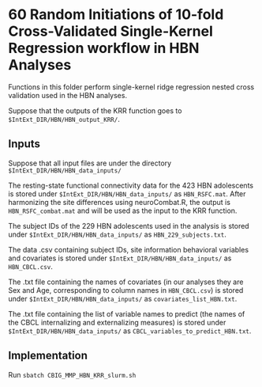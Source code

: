 # 60 Random Initiations of 10-fold Cross-Validated Single-Kernel Regression workflow in HBN Analyses

Functions in this folder perform single-kernel ridge regression nested cross validation used in the HBN analyses. 

Suppose that the outputs of the KRR function goes to `$IntExt_DIR/HBN/HBN_output_KRR/`.

## Inputs
Suppose that all input files are under the directory `$IntExt_DIR/HBN/HBN_data_inputs/`

The resting-state functional connectivity data for the 423 HBN adolescents is stored under `$IntExt_DIR/HBN/HBN_data_inputs/` as `HBN_RSFC.mat`. After harmonizing the site differences using neuroCombat.R, the output is `HBN_RSFC_combat.mat` and will be used as the input to the KRR function.

The subject IDs of the 229 HBN adolescents used in the analysis is stored under `$IntExt_DIR/HBN/HBN_data_inputs/` as `HBN_229_subjects.txt`.

The data .csv containing subject IDs, site information behavioral variables and covariates is stored under `$IntExt_DIR/HBN/HBN_data_inputs/` as `HBN_CBCL.csv`.

The .txt file containing the names of covariates (in our analyses they are Sex and Age, corresponding to column names in `HBN_CBCL.csv`) is stored under `$IntExt_DIR/HBN/HBN_data_inputs/` as `covariates_list_HBN.txt`.

The .txt file containing the list of variable names to predict (the names of the CBCL internalizing and externalizing measures) is stored under `$IntExt_DIR/HBN/HBN_data_inputs/` as `CBCL_variables_to_predict_HBN.txt`.

## Implementation
Run `sbatch CBIG_MMP_HBN_KRR_slurm.sh`
